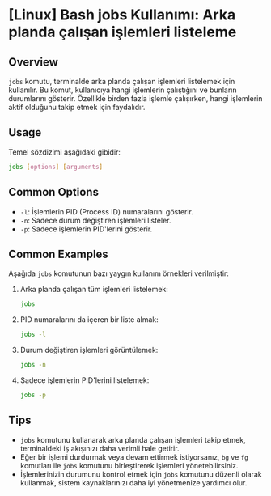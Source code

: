 # [Linux] Bash jobs Kullanımı: Arka planda çalışan işlemleri listeleme

## Overview
`jobs` komutu, terminalde arka planda çalışan işlemleri listelemek için kullanılır. Bu komut, kullanıcıya hangi işlemlerin çalıştığını ve bunların durumlarını gösterir. Özellikle birden fazla işlemle çalışırken, hangi işlemlerin aktif olduğunu takip etmek için faydalıdır.

## Usage
Temel sözdizimi aşağıdaki gibidir:
```bash
jobs [options] [arguments]
```

## Common Options
- `-l`: İşlemlerin PID (Process ID) numaralarını gösterir.
- `-n`: Sadece durum değiştiren işlemleri listeler.
- `-p`: Sadece işlemlerin PID'lerini gösterir.

## Common Examples
Aşağıda `jobs` komutunun bazı yaygın kullanım örnekleri verilmiştir:

1. Arka planda çalışan tüm işlemleri listelemek:
   ```bash
   jobs
   ```

2. PID numaralarını da içeren bir liste almak:
   ```bash
   jobs -l
   ```

3. Durum değiştiren işlemleri görüntülemek:
   ```bash
   jobs -n
   ```

4. Sadece işlemlerin PID'lerini listelemek:
   ```bash
   jobs -p
   ```

## Tips
- `jobs` komutunu kullanarak arka planda çalışan işlemleri takip etmek, terminaldeki iş akışınızı daha verimli hale getirir.
- Eğer bir işlemi durdurmak veya devam ettirmek istiyorsanız, `bg` ve `fg` komutları ile `jobs` komutunu birleştirerek işlemleri yönetebilirsiniz.
- İşlemlerinizin durumunu kontrol etmek için `jobs` komutunu düzenli olarak kullanmak, sistem kaynaklarınızı daha iyi yönetmenize yardımcı olur.